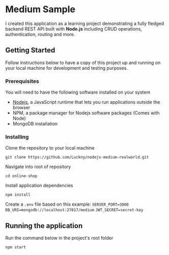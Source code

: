 # Medium Sample

I created this application as a learning project demonstrating a fully fledged backend REST API built with **Node.js** including CRUD operations, authentication, routing and more.

## Getting Started

Follow instructions below to have a copy of this project up and running on your local machine for development and testing purposes.

### Prerequisites

You will need to have the following software installed on your system

- [Nodejs](https://nodejs.org/en/download/), a JavaScript runtime that lets you run applications outside the browser
- NPM, a package manager for Nodejs software packages (Comes with Node)
- MongoDB installation

### Installing

Clone the repository to your local machine

```
git clone https://github.com/Luckny/nodejs-medium-realworld.git
```

Navigate into root of repository

```
cd online-shop
```

Install application dependencies

```
npm install
```

Create a `.env` file based on this example:
`SERVER_PORT=3000`
`DB_URI=mongodb://localhost:27017/medium`
`JWT_SECRET=secret-key`

## Running the application

Run the command below in the project's root folder

```
npm start
```
